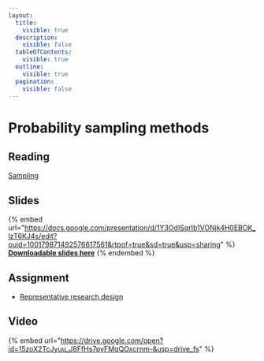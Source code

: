 ```yaml
---
layout:
  title:
    visible: true
  description:
    visible: false
  tableOfContents:
    visible: true
  outline:
    visible: true
  pagination:
    visible: false
---
```


# Probability sampling methods

## Reading

[Sampling](https://drive.google.com/file/d/1Lx\_YB7p8\_9n57T\_tqmvOj\_FON6Yl5Bwx/view?usp=sharing)

## Slides

{% embed url="https://docs.google.com/presentation/d/1Y3OdISqrIb1VONjk4H0EBOK_lzT6KJ4s/edit?ouid=100179871492576617561&rtpof=true&sd=true&usp=sharing" %}
[**Downloadable slides here**](https://docs.google.com/presentation/d/1Y3OdISqrIb1VONjk4H0EBOK\_lzT6KJ4s/edit?usp=sharing\&ouid=100179871492576617561\&rtpof=true\&sd=true)
{% endembed %}

## Assignment

* [Representative research design](https://docs.google.com/document/d/1Y9jad-qKYEj5UfkFIK6G\_j\_7CxToU2CH?rtpof=true\&usp=drive\_fs)

## Video

{% embed url="https://drive.google.com/open?id=15zoX2TcJyuu_J8FfHs7pyFMqQOxcrnm-&usp=drive_fs" %}

